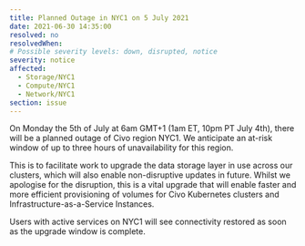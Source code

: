 ```yaml
---
title: Planned Outage in NYC1 on 5 July 2021
date: 2021-06-30 14:35:00
resolved: no
resolvedWhen: 
# Possible severity levels: down, disrupted, notice
severity: notice
affected:
  - Storage/NYC1
  - Compute/NYC1
  - Network/NYC1
section: issue
---
```

On Monday the 5th of July at 6am GMT+1 (1am ET, 10pm PT July 4th), there will be a planned outage of Civo region NYC1. We anticipate an at-risk window of up to three hours of unavailability for this region. 

This is to facilitate work to upgrade the data storage layer in use across our clusters, which will also enable non-disruptive updates in future. Whilst we apologise for the disruption, this is a vital upgrade that will enable faster and more efficient provisioning of volumes for Civo Kubernetes clusters and Infrastructure-as-a-Service Instances.

Users with active services on NYC1 will see connectivity restored as soon as the upgrade window is complete.
